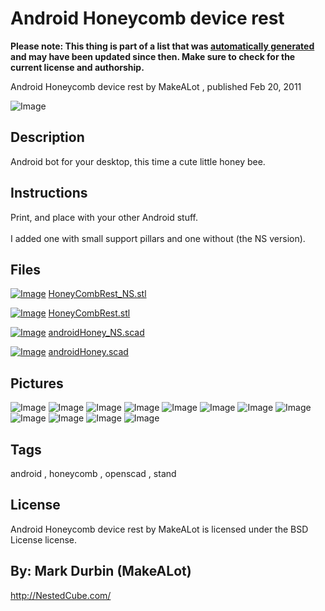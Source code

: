 Android Honeycomb device rest
===============
**Please note: This thing is part of a list that was [automatically generated](https://github.com/carlosgs/export-things) and may have been updated since then. Make sure to check for the current license and authorship.**  

Android Honeycomb device rest  by MakeALot , published Feb 20, 2011

![Image](img/HoneyCombRest_display_large.jpg)

Description
--------
Android bot for your desktop, this time a cute little honey bee.

Instructions
--------
Print, and place with your other Android stuff.<br />
<br />
I added one with small support pillars and one without (the NS version).

Files
--------
[![Image](img/HoneyCombRest_NS_preview_tinycard.jpg)](HoneyCombRest_NS.stl)
 [ HoneyCombRest_NS.stl](HoneyCombRest_NS.stl)  

[![Image](img/HoneyCombRest_preview_tinycard.jpg)](HoneyCombRest.stl)
 [ HoneyCombRest.stl](HoneyCombRest.stl)  

[![Image](img/Gears_preview_tinycard.jpg)](androidHoney_NS.scad)
 [ androidHoney_NS.scad](androidHoney_NS.scad)  

[![Image](img/Gears_preview_tinycard.jpg)](androidHoney.scad)
 [ androidHoney.scad](androidHoney.scad)  



Pictures
--------
![Image](img/2011-02-20_10.44.56_display_large_display_large.jpg)
![Image](img/HoneyCombRest_NS_display_large.jpg)
![Image](img/Android_HoneyComb_Stand_display_large_display_large.jpg)
![Image](img/2011-02-20_10.46.19_display_large_display_large.jpg)
![Image](img/IMG_20110220_104650_display_large_display_large.jpg)
![Image](img/2011-02-20_10.45.17_display_large_display_large.jpg)
![Image](img/Android_HoneyComb_Stand_Supports_display_large_display_large.jpg)
![Image](img/IMG_20110220_104710_display_large_display_large.jpg)
![Image](img/IMG_20110220_104722_display_large_display_large.jpg)
![Image](img/IMG_20110220_132342_display_large_display_large.jpg)
![Image](img/2011-02-20_10.44.44_display_large_display_large.jpg)
![Image](img/IMG_20110220_104052_display_large_display_large.jpg)


Tags
--------
android , honeycomb , openscad , stand  

  

License
--------
Android Honeycomb device rest by MakeALot is licensed under the BSD License license.  



By: Mark Durbin (MakeALot)
--------
<http://NestedCube.com/>